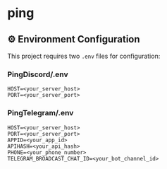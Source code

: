 # ping

## ⚙️ Environment Configuration

This project requires two `.env` files for configuration:

### PingDiscord/.env

```env
HOST=<your_server_host>
PORT=<your_server_port>
```

### PingTelegram/.env
```env
HOST=<your_server_host>
PORT=<your_server_port>
APPID=<your_app_id>
APIHASH=<your_api_hash>
PHONE=<your_phone_number>
TELEGRAM_BROADCAST_CHAT_ID=<your_bot_channel_id>
```
